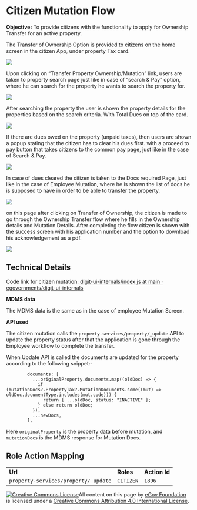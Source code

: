 # Citizen Mutation Flow

**Objective:** To provide citizens with the functionality to apply for Ownership Transfer for an active property.

The Transfer of Ownership Option is provided to citizens on the home screen in the citizen App, under property Tax card.

![](<../../../../../.gitbook/assets/image (196).png>)

Upon clicking on “Transfer Property Ownership/Mutation” link, users are taken to property search page just like in case of “search & Pay” option, where he can search for the property he wants to search the property for.

![](<../../../../../.gitbook/assets/image (210).png>)

After searching the property the user is shown the property details for the properties based on the search criteria. With Total Dues on top of the card.

![](<../../../../../.gitbook/assets/image (245).png>)

If there are dues owed on the property (unpaid taxes), then users are shown a popup stating that the citizen has to clear his dues first. with a proceed to pay button that takes citizens to the common pay page, just like in the case of Search & Pay.

![](<../../../../../.gitbook/assets/image (167).png>)

In case of dues cleared the citizen is taken to the Docs required Page, just like in the case of Employee Mutation, where he is shown the list of docs he is supposed to have in order to be able to transfer the property.

![](<../../../../../.gitbook/assets/image (208) (1).png>)

on this page after clicking on Transfer of Ownership, the citizen is made to go through the Ownership Transfer flow where he fills in the Ownership details and Mutation Details. After completing the flow citizen is shown with the success screen with his application number and the option to download his acknowledgement as a pdf.

![](<../../../../../.gitbook/assets/image (201) (1).png>)

## **Technical Details**

Code link for citizen mutation: [<img src="https://github.com/fluidicon.png" alt="" data-size="line">digit-ui-internals/index.js at main · egovernments/digit-ui-internals](https://github.com/egovernments/digit-ui-internals/blob/main/packages/modules/pt/src/pages/citizen/Mutate/index.js)

**MDMS data**

The MDMS data is the same as in the case of employee Mutation Screen.

**API used**

The citizen mutation calls the `property-services/property/_update` API to update the property status after that the application is gone through the Employee workflow to complete the transfer.

When Update API is called the documents are updated for the property according to the following snippet:-

```
        documents: [
          ...originalProperty.documents.map((oldDoc) => {
            if (mutationDocs?.PropertyTax?.MutationDocuments.some((mut) => oldDoc.documentType.includes(mut.code))) {
              return { ...oldDoc, status: "INACTIVE" };
            } else return oldDoc;
          }),
          ...newDocs,
        ],
```

Here `originalProperty` is the property data before mutation, and `mutationDocs` is the MDMS response for Mutation Docs.

## **Role Action Mapping**

|                                      |           |               |
| ------------------------------------ | --------- | ------------- |
| **Url**                              | **Roles** | **Action Id** |
| `property-services/property/_update` | `CITIZEN` | `1896`        |

[![Creative Commons License](https://i.creativecommons.org/l/by/4.0/80x15.png)](http://creativecommons.org/licenses/by/4.0/)All content on this page by [eGov Foundation ](https://egov.org.in/)is licensed under a [Creative Commons Attribution 4.0 International License](http://creativecommons.org/licenses/by/4.0/).
